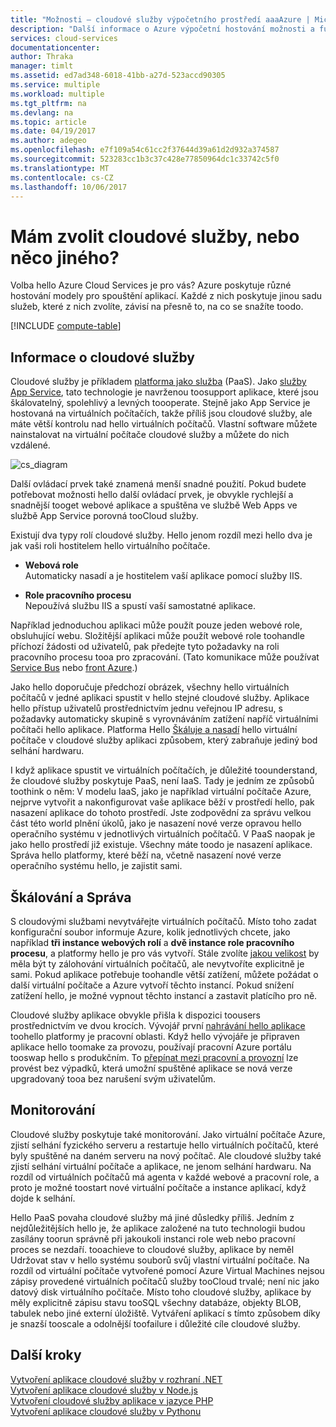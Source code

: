 ```yaml
---
title: "Možnosti – cloudové služby výpočetního prostředí aaaAzure | Microsoft Docs"
description: "Další informace o Azure výpočetní hostování možnosti a funkce: služby App Service, cloudové služby a virtuální počítače"
services: cloud-services
documentationcenter: 
author: Thraka
manager: timlt
ms.assetid: ed7ad348-6018-41bb-a27d-523accd90305
ms.service: multiple
ms.workload: multiple
ms.tgt_pltfrm: na
ms.devlang: na
ms.topic: article
ms.date: 04/19/2017
ms.author: adegeo
ms.openlocfilehash: e7f109a54c61cc2f37644d39a61d2d932a374587
ms.sourcegitcommit: 523283cc1b3c37c428e77850964dc1c33742c5f0
ms.translationtype: MT
ms.contentlocale: cs-CZ
ms.lasthandoff: 10/06/2017
---
```

# <a name="should-i-choose-cloud-services-or-something-else"></a>Mám zvolit cloudové služby, nebo něco jiného?
Volba hello Azure Cloud Services je pro vás? Azure poskytuje různé hostování modely pro spouštění aplikací. Každé z nich poskytuje jinou sadu služeb, které z nich zvolíte, závisí na přesně to, na co se snažíte toodo.

[!INCLUDE [compute-table](../../includes/compute-options-table.md)]

<a name="tellmecs"></a>

## <a name="tell-me-about-cloud-services"></a>Informace o cloudové služby
Cloudové služby je příkladem [platforma jako služba](https://azure.microsoft.com/overview/what-is-paas/) (PaaS). Jako [služby App Service](../app-service-web/app-service-web-overview.md), tato technologie je navrženou toosupport aplikace, které jsou škálovatelný, spolehlivý a levných toooperate. Stejně jako App Service je hostovaná na virtuálních počítačích, takže příliš jsou cloudové služby, ale máte větší kontrolu nad hello virtuálních počítačů. Vlastní software můžete nainstalovat na virtuální počítače cloudové služby a můžete do nich vzdálené.

![cs_diagram](./media/cloud-services-choose-me/diagram.png)

Další ovládací prvek také znamená menší snadné použití. Pokud budete potřebovat možnosti hello další ovládací prvek, je obvykle rychlejší a snadnější tooget webové aplikace a spuštěna ve službě Web Apps ve službě App Service porovná tooCloud služby.

Existují dva typy rolí cloudové služby. Hello jenom rozdíl mezi hello dva je jak vaši roli hostitelem hello virtuálního počítače.

* **Webová role**  
Automaticky nasadí a je hostitelem vaší aplikace pomocí služby IIS.

* **Role pracovního procesu**  
Nepoužívá službu IIS a spustí vaší samostatné aplikace.

Například jednoduchou aplikaci může použít pouze jeden webové role, obsluhující webu. Složitější aplikaci může použít webové role toohandle příchozí žádosti od uživatelů, pak předejte tyto požadavky na roli pracovního procesu tooa pro zpracování. (Tato komunikace může používat [Service Bus](../service-bus-messaging/service-bus-fundamentals-hybrid-solutions.md) nebo [front Azure](../storage/common/storage-introduction.md).)

Jako hello doporučuje předchozí obrázek, všechny hello virtuálních počítačů v jedné aplikaci spustit v hello stejné cloudové služby. Aplikace hello přístup uživatelů prostřednictvím jednu veřejnou IP adresu, s požadavky automaticky skupině s vyrovnáváním zatížení napříč virtuálními počítači hello aplikace. Platforma Hello [Škáluje a nasadí](cloud-services-how-to-scale.md) hello virtuální počítače v cloudové služby aplikaci způsobem, který zabraňuje jediný bod selhání hardwaru.

I když aplikace spustit ve virtuálních počítačích, je důležité toounderstand, že cloudové služby poskytuje PaaS, není IaaS. Tady je jedním ze způsobů toothink o něm: V modelu IaaS, jako je například virtuální počítače Azure, nejprve vytvořit a nakonfigurovat vaše aplikace běží v prostředí hello, pak nasazení aplikace do tohoto prostředí. Jste zodpovědní za správu velkou část této world plnění úkolů, jako je nasazení nové verze opravou hello operačního systému v jednotlivých virtuálních počítačů. V PaaS naopak je jako hello prostředí již existuje. Všechny máte toodo je nasazení aplikace. Správa hello platformy, které běží na, včetně nasazení nové verze operačního systému hello, je zajistit sami.

## <a name="scaling-and-management"></a>Škálování a Správa
S cloudovými službami nevytvářejte virtuálních počítačů. Místo toho zadat konfigurační soubor informuje Azure, kolik jednotlivých chcete, jako například **tři instance webových rolí** a **dvě instance role pracovního procesu**, a platformy hello je pro vás vytvoří.  Stále zvolíte [jakou velikost](cloud-services-sizes-specs.md) by měla být ty zálohování virtuálních počítačů, ale nevytvoříte explicitně je sami. Pokud aplikace potřebuje toohandle větší zatížení, můžete požádat o další virtuální počítače a Azure vytvoří těchto instancí. Pokud snížení zatížení hello, je možné vypnout těchto instancí a zastavit platícího pro ně.

Cloudové služby aplikace obvykle přišla k dispozici toousers prostřednictvím ve dvou krocích. Vývojář první [nahrávání hello aplikace](cloud-services-how-to-create-deploy.md) toohello platformy je pracovní oblasti. Když hello vývojáře je připraven aplikace hello toomake za provozu, používají pracovní Azure portálu tooswap hello s produkčním. To [přepínat mezi pracovní a provozní](cloud-services-nodejs-stage-application.md) lze provést bez výpadků, která umožní spuštěné aplikace se nová verze upgradovaný tooa bez narušení svým uživatelům.

## <a name="monitoring"></a>Monitorování
Cloudové služby poskytuje také monitorování. Jako virtuální počítače Azure, zjistí selhání fyzického serveru a restartuje hello virtuálních počítačů, které byly spuštěné na daném serveru na nový počítač. Ale cloudové služby také zjistí selhání virtuální počítače a aplikace, ne jenom selhání hardwaru. Na rozdíl od virtuálních počítačů má agenta v každé webové a pracovní role, a proto je možné toostart nové virtuální počítače a instance aplikací, když dojde k selhání.

Hello PaaS povaha cloudové služby má jiné důsledky příliš. Jedním z nejdůležitějších hello je, že aplikace založené na tuto technologii budou zasílány toorun správně při jakoukoli instanci role web nebo pracovní proces se nezdaří. tooachieve to cloudové služby, aplikace by neměl Udržovat stav v hello systému souborů svůj vlastní virtuální počítače. Na rozdíl od virtuální počítače vytvořené pomocí Azure Virtual Machines nejsou zápisy provedené virtuálních počítačů služby tooCloud trvalé; není nic jako datový disk virtuálního počítače. Místo toho cloudové služby, aplikace by měly explicitně zápisu stavu tooSQL všechny databáze, objekty BLOB, tabulek nebo jiné externí úložiště. Vytváření aplikací s tímto způsobem díky je snazší tooscale a odolnější toofailure i důležité cíle cloudové služby.

## <a name="next-steps"></a>Další kroky
[Vytvoření aplikace cloudové služby v rozhraní .NET](cloud-services-dotnet-get-started.md)  
[Vytvoření aplikace cloudové služby v Node.js](cloud-services-nodejs-develop-deploy-app.md)  
[Vytvoření cloudové služby aplikace v jazyce PHP](../cloud-services-php-create-web-role.md)  
[Vytvoření aplikace cloudové služby v Pythonu](cloud-services-python-ptvs.md)

